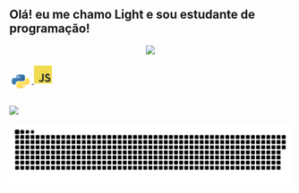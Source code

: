 ## Olá! eu me chamo Light e sou estudante de programação!
<div align="center">
  <a href="https://github.com/LightDNZ">
  <img height="180em" src="https://github-readme-stats.vercel.app/api?username=LightDNZ&show_icons=true&theme=dracula&include_all_commits=true&count_private=true"/>
</div>
<div style="display: inline_block"><br>
  <img align="center" alt="Python" height="30" width="40" src="https://raw.githubusercontent.com/devicons/devicon/master/icons/python/python-original.svg">
  <code><img height="32" src="https://raw.githubusercontent.com/github/explore/80688e429a7d4ef2fca1e82350fe8e3517d3494d/topics/javascript/javascript.png" alt="javascript"/></code>
</div>
  
  ##
 
<div> 
 <a href="https://discord.gg/CXTDs64Q6H" target="_blank"><img src="https://img.shields.io/badge/Discord-7289DA?style=for-the-badge&logo=discord&logoColor=white" target="_blank"></a> 

 ![Snake animation](https://github.com/kitsunebishi/kitsunebishi/blob/output/github-contribution-grid-snake.svg)
 
</div>

